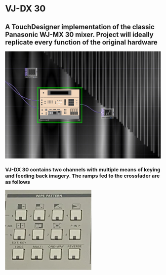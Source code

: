 # VJ-DX 30
## A TouchDesigner implementation of the classic Panasonic WJ-MX 30 mixer. Project will ideally replicate every function of the original hardware

![](images/vjdx30.png)

### VJ-DX 30 contains two channels with multiple means of keying and feeding back imagery. The ramps fed to the crossfader are as follows
![](images/wipes.png)
